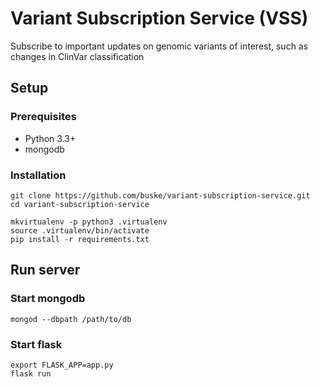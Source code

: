 # Variant Subscription Service (VSS)
Subscribe to important updates on genomic variants of interest, such as changes in ClinVar classification

## Setup

### Prerequisites

* Python 3.3+
* mongodb

### Installation

```
git clone https://github.com/buske/variant-subscription-service.git
cd variant-subscription-service

mkvirtualenv -p python3 .virtualenv
source .virtualenv/bin/activate
pip install -r requirements.txt
```

## Run server

### Start mongodb

```
mongod --dbpath /path/to/db
```

### Start flask
```
export FLASK_APP=app.py
flask run
```
